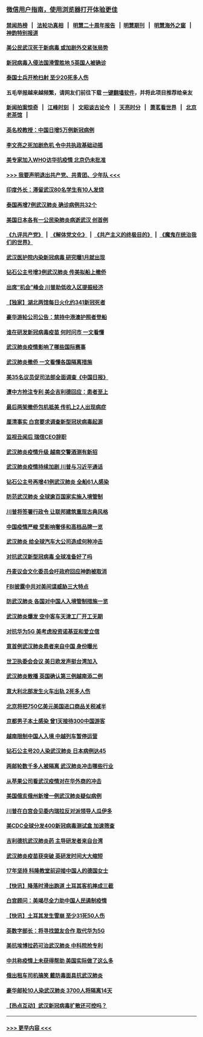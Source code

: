 ### [微信用户指南，使用浏览器打开体验更佳](https://github.com/gfw-breaker/banned-news1/blob/master/indexes/wechat-guide.md?t=0)
#### [禁闻热榜](热点新闻.md?t=0)  &nbsp;&nbsp;|&nbsp;&nbsp; [法轮功真相](https://github.com/gfw-breaker/truth/blob/master/README.md?t=0) &nbsp;&nbsp;|&nbsp;&nbsp; [明慧二十周年报告](https://github.com/gfw-breaker/mh-reports/blob/master/README.md?t=0) &nbsp;&nbsp;|&nbsp;&nbsp;[明慧期刊](https://github.com/gfw-breaker/mh-qikan) &nbsp;&nbsp;|&nbsp;&nbsp; [明慧海外之窗](https://github.com/gfw-breaker/mh-news/blob/master/README.md?t=0) &nbsp;&nbsp;|&nbsp;&nbsp; [神韵特别报道](https://github.com/gfw-breaker/mh-news/blob/master/shenyun.md?t=0)
#### [美公民武汉死于新病毒 或加剧外交紧张局势](../pages/nsc418/n11854331.md?t=02091011) 
#### [新冠病毒入侵法国滑雪胜地 5英国人被确诊](../pages/nsc418/n11854307.md?t=02091011) 
#### [泰国士兵开枪扫射 至少20死多人伤](../pages/nsc418/n11854276.md?t=02091011) 
#### 五毛举报越来越频繁，请网友们前往下载 [一键翻墙软件](https://github.com/gfw-breaker/ssr-accounts)，并将此项目推荐给亲友
#### [新闻拍案惊奇](https://github.com/gfw-breaker/banned-news1/blob/master/pages/link4.md) &nbsp;&nbsp;|&nbsp;&nbsp; [江峰时刻](https://github.com/gfw-breaker/banned-news1/blob/master/pages/link4.md) &nbsp;&nbsp;|&nbsp;&nbsp; [文昭谈古论今](https://github.com/gfw-breaker/banned-news1/blob/master/pages/link4.md) &nbsp;&nbsp;|&nbsp;&nbsp; [天亮时分](https://github.com/gfw-breaker/banned-news1/blob/master/pages/link4.md) &nbsp;&nbsp;|&nbsp;&nbsp; [萧茗看世界](https://github.com/gfw-breaker/banned-news1/blob/master/pages/link4.md) &nbsp;&nbsp;|&nbsp;&nbsp; [北京老茶馆](https://github.com/gfw-breaker/banned-news1/blob/master/pages/link4.md) &nbsp;&nbsp;|&nbsp;&nbsp; 
#### [英名校教授：中国日增5万例新冠病例](../pages/nsc418/n11854174.md?t=02091011) 
#### [李文亮之死加剧危机 令中共执政基础动摇](../pages/nsc418/n11854003.md?t=02091011) 
#### [美专家加入WHO访华抗疫情 北京仍未批准](../pages/nsc418/n11854043.md?t=02091011) 
#### [>>> 我要声明退出共产党、共青团、少年队 <<<](https://github.com/begood0513/goodnews/blob/master/quit/letter.md) 
#### [印度外长：滞留武汉80名学生有10人发烧](../pages/nsc418/n11853821.md?t=02091011) 
#### [泰国再增7例武汉肺炎 确诊病例共32个](../pages/nsc418/n11853808.md?t=02091011) 
#### [美国日本各有一公民染肺炎病逝武汉 创首例](../pages/nsc418/n11853509.md?t=02091011) 
#### [《九评共产党》](https://github.com/begood0513/9ping.md/blob/master/README.md) &nbsp;|&nbsp; [《解体党文化》](../../../../jtdwh.md/blob/master/README.md)  &nbsp;|&nbsp; [《共产主义的终极目的》](../../../../gczydzjmd.md/blob/master/README.md) &nbsp;|&nbsp; [《魔鬼在统治我们的世界》](../../../../mgztzwmdsj.md/blob/master/README.md) 
#### [武汉医护院内染新冠病毒 研究曝1月就出现](../pages/nsc418/n11852928.md?t=02091011) 
#### [钻石公主号增3例武汉肺炎 传美拟船上撤侨](../pages/nsc418/n11853240.md?t=02091011) 
#### [出席“机会”峰会 川普助低收入区提振经济](../pages/nsc418/n11853232.md?t=02091011) 
#### [【独家】湖北两馆每日火化约341新冠死者](../pages/nsc418/n11845444.md?t=02091011) 
#### [豪华游轮公司公告：禁持中港澳护照者登船](../pages/nsc418/n11852761.md?t=02091011) 
#### [谁在研发新冠病毒疫苗 何时问市 一文看懂](../pages/nsc418/n11852840.md?t=02091011) 
#### [武汉肺炎疫情影响了哪些国际赛事](../pages/nsc418/n11852441.md?t=02091011) 
#### [武汉肺炎撤侨 一文看懂各国隔离措施](../pages/nsc418/n11844216.md?t=02091011) 
#### [美35名议员促司法部全面调查《中国日报》](../pages/nsc418/n11852435.md?t=02091011) 
#### [遭中方抢注专利 美企吉利德回应：患者至上](../pages/nsc418/n11852037.md?t=02091011) 
#### [最后两架撤侨包机抵美 传机上2人出现病症](../pages/nsc418/n11852173.md?t=02091011) 
#### [厘清事实 白宫要求调查新型冠状病毒起源](../pages/nsc418/n11852106.md?t=02091011) 
#### [监视丑闻后 瑞信CEO辞职](../pages/nsc418/n11852127.md?t=02091011) 
#### [武汉肺炎疫情升级 越南交警酒测有新招](../pages/nsc418/n11851632.md?t=02091011) 
#### [武汉肺炎疫情持续加剧 川普与习近平通话](../pages/nsc418/n11851613.md?t=02091011) 
#### [钻石公主号再增41例武汉肺炎 全船61人感染](../pages/nsc418/n11850401.md?t=02091011) 
#### [防范武汉肺炎 全球逾百国家实施入境管制](../pages/nsc418/n11850557.md?t=02091011) 
#### [川普将签署行政令 让联邦建筑重现古典风格](../pages/nsc418/n11850654.md?t=02091011) 
#### [中国疫情严峻 受影响奢侈和高档品牌一览](../pages/nsc418/n11850319.md?t=02091011) 
#### [武汉肺炎 给全球汽车大公司造成何种冲击](../pages/nsc418/n11850056.md?t=02091011) 
#### [对抗武汉新型冠病毒 全球准备好了吗](../pages/nsc418/n11850142.md?t=02091011) 
#### [丹麦议会文化委员会吁政府回应神韵被取消](../pages/nsc418/n11849312.md?t=02091011) 
#### [FBI披露中共对美间谍威胁三大特点](../pages/nsc418/n11849700.md?t=02091011) 
#### [防武汉肺炎 各国对中国人入境管制措施一览](../pages/nsc418/n11838726.md?t=02091011) 
#### [武汉肺炎爆发 空中客车天津工厂开工无期](../pages/nsc418/n11849634.md?t=02091011) 
#### [对抗华为5G 美考虑投资诺基亚和爱立信](../pages/nsc418/n11849510.md?t=02091011) 
#### [意首例武汉肺炎患者来自中国 身份曝光](../pages/nsc418/n11849454.md?t=02091011) 
#### [世卫执委会会议 美日欧发声挺台湾加入](../pages/nsc418/n11849433.md?t=02091011) 
#### [武汉肺炎散播 英国确认第三例越南添二例](../pages/nsc418/n11849439.md?t=02091011) 
#### [意大利北部发生火车出轨 2死多人伤](../pages/nsc418/n11848999.md?t=02091011) 
#### [北京将把750亿美元美国进口商品关税减半](../pages/nsc418/n11848896.md?t=02091011) 
#### [京都男子本土感染 曾1天接待300中国游客](../pages/nsc418/n11848641.md?t=02091011) 
#### [越南限制中国人入境 中越列车暂停运营](../pages/nsc418/n11847844.md?t=02091011) 
#### [钻石公主号20人染武汉肺炎 日本病例达45](../pages/nsc418/n11847823.md?t=02091011) 
#### [两邮轮数千多人被隔离 武汉肺炎冲击哪些行业](../pages/nsc418/n11847456.md?t=02091011) 
#### [从苹果公司看武汉疫情对在华外商的冲击](../pages/nsc418/n11847586.md?t=02091011) 
#### [美国俄亥俄州新增一例武汉肺炎疑似病例](../pages/nsc418/n11847714.md?t=02091011) 
#### [川普在白宫会见委内瑞拉反对派领导人瓜伊多](../pages/nsc418/n11847391.md?t=02091011) 
#### [美CDC全球分发400新冠病毒测试盒 加速筛查](../pages/nsc418/n11847260.md?t=02091011) 
#### [吉利德抗武汉肺炎药 主导研发者来自台湾](../pages/nsc418/n11847064.md?t=02091011) 
#### [武汉肺炎疫苗获突破 英研发时间大大缩短](../pages/nsc418/n11846915.md?t=02091011) 
#### [17年坚持 科隆教堂前迎接中国人的德国女士](../pages/nsc418/n11846781.md?t=02091011) 
#### [【快讯】降落时滑出跑道 土耳其客机摔成三截](../pages/nsc418/n11847021.md?t=02091011) 
#### [白宫顾问：美竭尽全力助中国人民遏制疫情](../pages/nsc418/n11846756.md?t=02091011) 
#### [【快讯】土耳其发生雪崩 至少31死50人伤](../pages/nsc418/n11846680.md?t=02091011) 
#### [英数字部长：将寻找盟友合作 取代华为5G](../pages/nsc418/n11846485.md?t=02091011) 
#### [美抗埃博拉药可治武汉肺炎 中科院抢专利](../pages/nsc418/n11846409.md?t=02091011) 
#### [中共称疫情上未获得帮助 美国实际做了这么多](../pages/nsc418/n11846008.md?t=02091011) 
#### [俄出租车司机搞笑 戴防毒面具抗武汉肺炎](../pages/nsc418/n11845703.md?t=02091011) 
#### [豪华邮轮10人染武汉肺炎 3700人将隔离14天](../pages/nsc418/n11845543.md?t=02091011) 
#### [【热点互动】武汉新冠病毒扩散还可控吗？](../pages/nsc418/n11844750.md?t=02091011) 

----
#### [ >>> 更早内容 <<< ](../indexes/nsc418-earlier.md)
